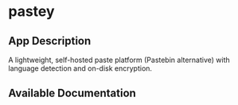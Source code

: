 # pastey

## App Description

A lightweight, self-hosted paste platform (Pastebin alternative) with language detection and on-disk encryption.

## Available Documentation

